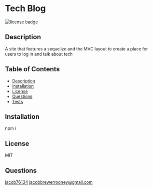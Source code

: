 # Tech Blog
![license badge](https://img.shields.io/github/license/jacob76134/tech-blog)
## Description
A site that features a sequelize and the MVC layout to create a place for users to log in and talk about tech
## Table of Contents
- [Description](#description)
- [Installation](#installation)
- [License](#license)
- [Questions](#questions)
- [Tests](#tests)
## Installation
npm i
## License
MIT
## Questions
[jacob76134](https://github.com/jacob76134)
[jacobbrewerrooney@gmail.com](mailto:jacobbrewerrooney@gmail.com)
